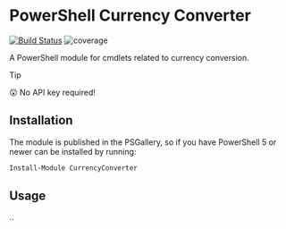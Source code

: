 # PowerShell Currency Converter

[![Build Status](https://dev.azure.com/markwragg/GitHub/_apis/build/status/markwragg.PowerShell-CurrencyConverter?branchName=main)](https://dev.azure.com/markwragg/GitHub/_build/latest?definitionId=12&branchName=main) ![coverage](https://img.shields.io/badge/coverage-91%25-brightgreen.svg)

A PowerShell module for cmdlets related to currency conversion.

> [!TIP]
> :astonished: No API key required!

## Installation

The module is published in the PSGallery, so if you have PowerShell 5 or newer can be installed by running:

```powershell
Install-Module CurrencyConverter
```

## Usage

..

